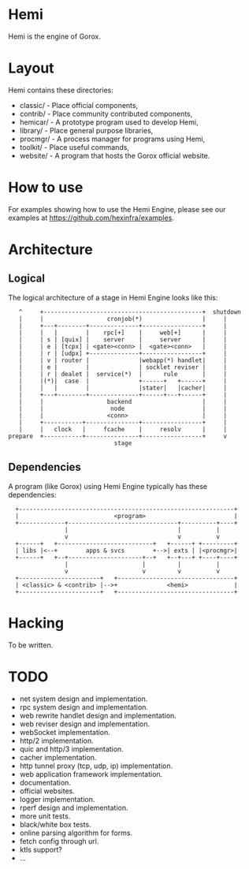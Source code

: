 Hemi
====

Hemi is the engine of Gorox.


Layout
======

Hemi contains these directories:

  * classic/  - Place official components,
  * contrib/  - Place community contributed components,
  * hemicar/  - A prototype program used to develop Hemi,
  * library/  - Place general purpose libraries,
  * procmgr/  - A process manager for programs using Hemi,
  * toolkit/  - Place useful commands,
  * website/  - A program that hosts the Gorox official website.


How to use
==========

For examples showing how to use the Hemi Engine, please see our examples at
https://github.com/hexinfra/examples.


Architecture
============

Logical
-------

The logical architecture of a stage in Hemi Engine looks like this:

```
   ^     +---------------------------------------------+  shutdown
   |     |                  cronjob(*)                 |     |
   |     +---+--------+--------------+-----------------+     |
   |     |   |        |    rpc[+]    |     web[+]      |     |
   |     | s | [quix] |    server    |     server      |     |
   |     | e | [tcpx] | <gate><conn> |  <gate><conn>   |     |
   |     | r | [udpx] +--------------+-----------------+     |
   |     | v | router |              |webapp(*) handlet|     |
   |     | e |        |              | socklet reviser |     |
   |     | r | dealet |  service(*)  |      rule       |     |
   |     |(*)|  case  |              +------+   +------+     |
   |     |   |        |              |stater|   |cacher|     |
   |     +---+--------+--------------+------+---+------+     |
   |     |                  backend                    |     |
   |     |                   node                      |     |
   |     |                  <conn>                     |     |
   |     +-----------+---------------+-----------------+     |
   |     |   clock   |     fcache    |     resolv      |     |
prepare  +-----------+---------------+-----------------+     v
                              stage

```

Dependencies
------------

A program (like Gorox) using Hemi Engine typically has these dependencies:

```
  +-------------------------------------------------------------+
  |                           <program>                         |
  +-------------+-------------------------------+----------+----+
                |                               |          |
                v                               v          v
  +------+   +---------------------------+   +------+ +---------+
  | libs |<--+        apps & svcs        +-->| exts | |<procmgr>|
  +------+   +--+---------------------+--+   +--+---+ +----+----+
                |                     |         |          |
                v                     v         v          v
  +-----------------------+   +---------------------------------+
  | <classic> & <contrib> |-->+              <hemi>             |
  +-----------------------+   +---------------------------------+
```


Hacking
=======

To be written.


TODO
====

* net system design and implementation.
* rpc system design and implementation.
* web rewrite handlet design and implementation.
* web reviser design and implementation.
* webSocket implementation.
* http/2 implementation.
* quic and http/3 implementation.
* cacher implementation.
* http tunnel proxy (tcp, udp, ip) implementation.
* web application framework implementation.
* documentation.
* official websites.
* logger implementation.
* rperf design and implementation.
* more unit tests.
* black/white box tests.
* online parsing algorithm for forms.
* fetch config through url.
* ktls support?
* ...

